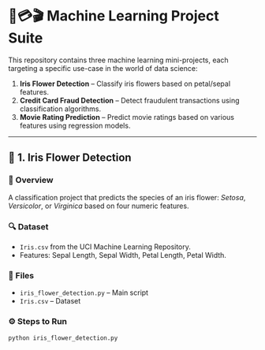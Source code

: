 # 🌸💳🎬 Machine Learning Project Suite

This repository contains three machine learning mini-projects, each targeting a specific use-case in the world of data science:

1. **Iris Flower Detection** – Classify iris flowers based on petal/sepal features.
2. **Credit Card Fraud Detection** – Detect fraudulent transactions using classification algorithms.
3. **Movie Rating Prediction** – Predict movie ratings based on various features using regression models.

---

## 🧠 1. Iris Flower Detection

### 📌 Overview
A classification project that predicts the species of an iris flower: *Setosa*, *Versicolor*, or *Virginica* based on four numeric features.

### 🔍 Dataset
- `Iris.csv` from the UCI Machine Learning Repository.
- Features: Sepal Length, Sepal Width, Petal Length, Petal Width.

### 📂 Files
- `iris_flower_detection.py` – Main script
- `Iris.csv` – Dataset

### ⚙️ Steps to Run
```bash
python iris_flower_detection.py
